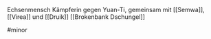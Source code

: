 Echsenmensch
Kämpferin gegen Yuan-Ti, gemeinsam mit [[Semwa]], [[Virea]] und [[Druik]]
[[Brokenbank Dschungel]]

#minor 